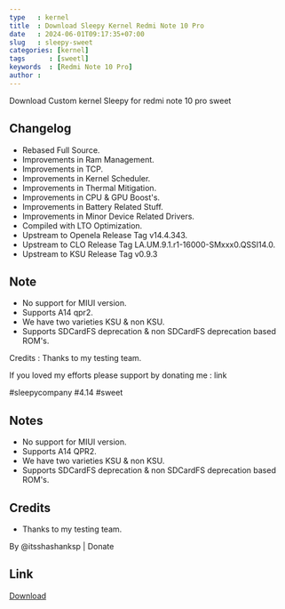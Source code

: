```yaml
---
type   : kernel
title  : Download Sleepy Kernel Redmi Note 10 Pro
date   : 2024-06-01T09:17:35+07:00
slug   : sleepy-sweet
categories: [kernel]
tags      : [sweetl]
keywords  : [Redmi Note 10 Pro]
author : 
---
```


Download Custom kernel Sleepy for redmi note 10 pro sweet

## Changelog 
- Rebased Full Source.
- Improvements in Ram Management.
- Improvements in TCP.
- Improvements in Kernel Scheduler.
- Improvements in Thermal Mitigation.
- Improvements in CPU & GPU Boost's.
- Improvements in Battery Related Stuff.
- Improvements in Minor Device Related Drivers.
- Compiled with LTO Optimization.
- Upstream to Openela Release Tag v14.4.343.
- Upstream to CLO Release Tag LA.UM.9.1.r1-16000-SMxxx0.QSSI14.0.
- Upstream to KSU Release Tag v0.9.3


## Note
- No support for MIUI version.
- Supports A14 qpr2.
- We have two varieties KSU & non KSU.
- Supports SDCardFS deprecation & non SDCardFS deprecation based ROM's.

Credits : Thanks to my testing team.

If you loved my efforts please support by donating me : link

#sleepycompany  #4.14 #sweet

## Notes
- No support for MIUI version.
- Supports A14 QPR2.
- We have two varieties KSU & non KSU.
- Supports SDCardFS deprecation & non SDCardFS deprecation based ROM's.

## Credits
- Thanks to my testing team.

By @itsshashanksp | Donate

## Link
[Download](https://www.pling.com/p/1959886/)


